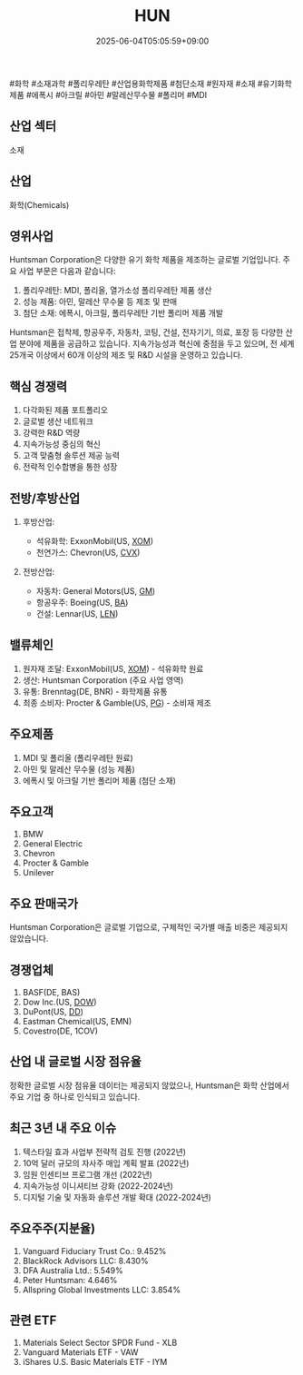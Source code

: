﻿---
title: "HUN"
date: 2025-06-04T05:05:59+09:00
lastmod: 2025-06-04T05:05:59+09:00
type: docs
sidebar:
  open: true
weight: 425
---
<div style="display:none">
  <meta property="article:published_time" content="2025-06-03T20:05:59Z" />
  <meta property="article:modified_time" content="2025-06-03T20:05:59Z" />
</div>
#화학 #소재과학 #폴리우레탄 #산업용화학제품 #첨단소재 #원자재 #소재 #유기화학제품 #에폭시 #아크릴 #아민 #말레산무수물 #폴리머 #MDI

## 산업 섹터

소재

## 산업

화학(Chemicals)

## 영위사업

Huntsman Corporation은 다양한 유기 화학 제품을 제조하는 글로벌 기업입니다. 주요 사업 부문은 다음과 같습니다:

1. 폴리우레탄: MDI, 폴리올, 열가소성 폴리우레탄 제품 생산
2. 성능 제품: 아민, 말레산 무수물 등 제조 및 판매
3. 첨단 소재: 에폭시, 아크릴, 폴리우레탄 기반 폴리머 제품 개발

Huntsman은 접착제, 항공우주, 자동차, 코팅, 건설, 전자기기, 의료, 포장 등 다양한 산업 분야에 제품을 공급하고 있습니다. 지속가능성과 혁신에 중점을 두고 있으며, 전 세계 25개국 이상에서 60개 이상의 제조 및 R&D 시설을 운영하고 있습니다.

## 핵심 경쟁력

1. 다각화된 제품 포트폴리오
2. 글로벌 생산 네트워크
3. 강력한 R&D 역량
4. 지속가능성 중심의 혁신
5. 고객 맞춤형 솔루션 제공 능력
6. 전략적 인수합병을 통한 성장

## 전방/후방산업

1. 후방산업:
    
    - 석유화학: ExxonMobil(US, [XOM](/company-analysis/xom/))
    - 천연가스: Chevron(US, [CVX](/company-analysis/cvx/))
    
2. 전방산업:
    
    - 자동차: General Motors(US, [GM](/company-analysis/gm/))
    - 항공우주: Boeing(US, [BA](/company-analysis/ba/))
    - 건설: Lennar(US, [LEN](/company-analysis/len/))

## 밸류체인

1. 원자재 조달: ExxonMobil(US, [XOM](/company-analysis/xom/)) - 석유화학 원료
2. 생산: Huntsman Corporation (주요 사업 영역)
3. 유통: Brenntag(DE, BNR) - 화학제품 유통
4. 최종 소비자: Procter & Gamble(US, [PG](/company-analysis/pg/)) - 소비재 제조

## 주요제품

1. MDI 및 폴리올 (폴리우레탄 원료)
2. 아민 및 말레산 무수물 (성능 제품)
3. 에폭시 및 아크릴 기반 폴리머 제품 (첨단 소재)

## 주요고객

1. BMW
2. General Electric
3. Chevron
4. Procter & Gamble
5. Unilever

## 주요 판매국가

Huntsman Corporation은 글로벌 기업으로, 구체적인 국가별 매출 비중은 제공되지 않았습니다.

## 경쟁업체

1. BASF(DE, BAS)
2. Dow Inc.(US, [DOW](/company-analysis/dow/))
3. DuPont(US, [DD](/company-analysis/dd/))
4. Eastman Chemical(US, EMN)
5. Covestro(DE, 1COV)

## 산업 내 글로벌 시장 점유율

정확한 글로벌 시장 점유율 데이터는 제공되지 않았으나, Huntsman은 화학 산업에서 주요 기업 중 하나로 인식되고 있습니다.

## 최근 3년 내 주요 이슈

1. 텍스타일 효과 사업부 전략적 검토 진행 (2022년)
2. 10억 달러 규모의 자사주 매입 계획 발표 (2022년)
3. 임원 인센티브 프로그램 개선 (2022년)
4. 지속가능성 이니셔티브 강화 (2022-2024년)
5. 디지털 기술 및 자동화 솔루션 개발 확대 (2022-2024년)

## 주요주주(지분율)

1. Vanguard Fiduciary Trust Co.: 9.452%
2. BlackRock Advisors LLC: 8.430%
3. DFA Australia Ltd.: 5.549%
4. Peter Huntsman: 4.646%
5. Allspring Global Investments LLC: 3.854%

## 관련 ETF

1. Materials Select Sector SPDR Fund - XLB
2. Vanguard Materials ETF - VAW
3. iShares U.S. Basic Materials ETF - IYM
